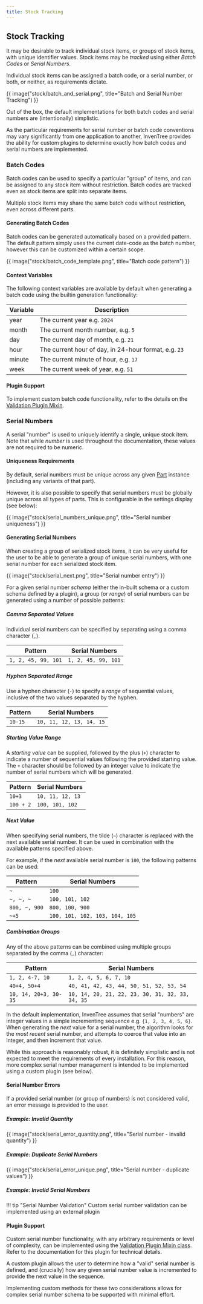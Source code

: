 ```yaml
---
title: Stock Tracking
---
```


## Stock Tracking

It may be desirable to track individual stock items, or groups of stock items, with unique identifier values. Stock items may be *tracked* using either *Batch Codes* or *Serial Numbers*.

Individual stock items can be assigned a batch code, or a serial number, or both, or neither, as requirements dictate.

{{ image("stock/batch_and_serial.png", title="Batch and Serial Number Tracking") }}

Out of the box, the default implementations for both batch codes and serial numbers are (intentionally) simplistic.

As the particular requirements for serial number or batch code conventions may vary significantly from one application to another, InvenTree provides the ability for custom plugins to determine exactly how batch codes and serial numbers are implemented.

### Batch Codes

Batch codes can be used to specify a particular "group" of items, and can be assigned to any stock item without restriction. Batch codes are tracked even as stock items are split into separate items.

Multiple stock items may share the same batch code without restriction, even across different parts.

#### Generating Batch Codes

Batch codes can be generated automatically based on a provided pattern. The default pattern simply uses the current date-code as the batch number, however this can be customized within a certain scope.

{{ image("stock/batch_code_template.png", title="Batch code pattern") }}

#### Context Variables

The following context variables are available by default when generating a batch code using the builtin generation functionality:

| Variable | Description |
| --- | --- |
| year | The current year e.g. `2024` |
| month | The current month number, e.g. `5` |
| day | The current day of month, e.g. `21` |
| hour | The current hour of day, in 24-hour format, e.g. `23` |
| minute | The current minute of hour, e.g. `17` |
| week | The current week of year, e.g. `51` |

#### Plugin Support

To implement custom batch code functionality, refer to the details on the [Validation Plugin Mixin](../plugins/mixins/validation.md#batch-codes).

### Serial Numbers

A serial "number" is used to uniquely identify a single, unique stock item. Note that while *number* is used throughout the documentation, these values are not required to be numeric.

#### Uniqueness Requirements

By default, serial numbers must be unique across any given [Part](../part/index.md) instance (including any variants of that part).

However, it is also possible to specify that serial numbers must be globally unique across all types of parts. This is configurable in the settings display (see below):

{{ image("stock/serial_numbers_unique.png", title="Serial number uniqueness") }}

#### Generating Serial Numbers

When creating a group of serialized stock items, it can be very useful for the user to be able to generate a group of unique serial numbers, with one serial number for each serialized stock item.

{{ image("stock/serial_next.png", title="Serial number entry") }}

For a given serial number *schema* (either the in-built schema or a custom schema defined by a plugin), a group (or *range*) of serial numbers can be generated using a number of possible patterns:

##### Comma Separated Values

Individual serial numbers can be specified by separating using a comma character (`,`).

| Pattern | Serial Numbers |
| --- | --- |
| `1, 2, 45, 99, 101` | `1, 2, 45, 99, 101` |

##### Hyphen Separated Range

Use a hyphen character (`-`) to specify a *range* of sequential values, inclusive of the two values separated by the hyphen.

| Pattern | Serial Numbers |
| --- | --- |
| `10-15` | `10, 11, 12, 13, 14, 15` |

##### Starting Value Range

A *starting value* can be supplied, followed by the plus (`+`) character to indicate a number of sequential values following the provided starting value. The `+` character should be followed by an integer value to indicate the number of serial numbers which will be generated.

| Pattern | Serial Numbers |
| --- | --- |
| `10+3` | `10, 11, 12, 13` |
| `100 + 2` | `100, 101, 102` |

##### Next Value

When specifying serial numbers, the tilde (`~`) character is replaced with the next available serial number. It can be used in combination with the available patterns specified above.

For example, if the *next* available serial number is `100`, the following patterns can be used:

| Pattern | Serial Numbers |
| --- | --- |
| `~` | `100` |
| `~, ~, ~` | `100, 101, 102` |
| `800, ~, 900` | `800, 100, 900` |
| `~+5` | `100, 101, 102, 103, 104, 105` |

##### Combination Groups

Any of the above patterns can be combined using multiple groups separated by the comma (`,`) character:

| Pattern | Serial Numbers |
| --- | --- |
| `1, 2, 4-7, 10` | `1, 2, 4, 5, 6, 7, 10` |
| `40+4, 50+4` | `40, 41, 42, 43, 44, 50, 51, 52, 53, 54` |
| `10, 14, 20+3, 30-35` | `10, 14, 20, 21, 22, 23, 30, 31, 32, 33, 34, 35` |

In the default implementation, InvenTree assumes that serial "numbers" are integer values in a simple incrementing sequence e.g. `{1, 2, 3, 4, 5, 6}`. When generating the *next* value for a serial number, the algorithm looks for the *most recent* serial number, and attempts to coerce that value into an integer, and then increment that value.

While this approach is reasonably robust, it is definitely simplistic and is not expected to meet the requirements of every installation. For this reason, more complex serial number management is intended to be implemented using a custom plugin (see below).

#### Serial Number Errors

If a provided serial number (or group of numbers) is not considered valid, an error message is provided to the user.

##### Example: Invalid Quantity

{{ image("stock/serial_error_quantity.png", title="Serial number - invalid quantity") }}

##### Example: Duplicate Serial Numbers

{{ image("stock/serial_error_unique.png", title="Serial number - duplicate values") }}

##### Example: Invalid Serial Numbers

!!! tip "Serial Number Validation"
    Custom serial number validation can be implemented using an external plugin

#### Plugin Support

Custom serial number functionality, with any arbitrary requirements or level of complexity, can be implemented using the [Validation Plugin Mixin class](../plugins/mixins/validation.md#serial-numbers). Refer to the documentation for this plugin for technical details.

A custom plugin allows the user to determine how a "valid" serial number is defined, and (crucially) how any given serial number value is incremented to provide the next value in the sequence.

Implementing custom methods for these two considerations allows for complex serial number schema to be supported with minimal effort.

